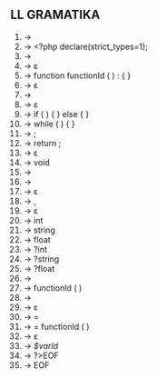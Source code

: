 ## LL GRAMATIKA

1. <prog> -> <prolog> <seq-stats> <epilog>
2. <prolog> -> <?php <wspace> declare(strict_types=1);
3. <seq-stats> -> <stat> <fnc-decl> <seq-stats>
4. <seq-stats> -> ε
5. <fnc-decl> -> function functionId ( <param> ) : <fnc-type> { <st-list> }
6. <fnc-decl> -> ε
7. <st-list> -> <stat> <st-list>
8. <st-list> -> ε
9. <stat> -> if ( <expr> ) { <st-list> } else { <st-list> }
10. <stat> -> while ( <expr> ) { <st-list> }
11. <stat> -> <assign> ;
12. <stat> -> return <expr> ;
13. <stat> -> ε
14. <fnc-type> -> void
15. <fnc-type> -> <type>
16. <param> -> <type> <var> <params> 
17. <param> -> ε
18. <params> -> , <type> <var> <params>
19. <params> -> ε
20. <type> -> int
21. <type> -> string
22. <type> -> float
23. <type> -> ?int
24. <type> -> ?string
25. <type> -> ?float
26. <assign> -> <expr>
27. <assign> -> functionId ( <param> )
28. <assign> -> <var> <r-side>
29. <assign> -> ε
30. <r-side> -> = <expr>
31. <r-side> -> = functionId ( <param> )
32. <r-side> -> ε
33. <var> -> $varId
34. <epilog> -> ?>EOF
35. <epilog> -> EOF